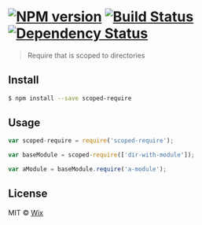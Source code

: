 #  [![NPM version][npm-image]][npm-url] [![Build Status][travis-image]][travis-url] [![Dependency Status][daviddm-url]][daviddm-image]

> Require that is scoped to directories


## Install

```sh
$ npm install --save scoped-require
```


## Usage

```js
var scoped-require = require('scoped-require');

var baseModule = scoped-require(['dir-with-module']);

var aModule = baseModule.require('a-module');
```


## License

MIT © [Wix]()


[npm-url]: https://npmjs.org/package/scoped-require
[npm-image]: https://badge.fury.io/js/scoped-require.svg
[travis-url]: https://travis-ci.org/wix/scoped-require
[travis-image]: https://travis-ci.org/wix/scoped-require.svg?branch=master
[daviddm-url]: https://david-dm.org/giltayar/scoped-require.svg?theme=shields.io
[daviddm-image]: https://david-dm.org/giltayar/scoped-require
